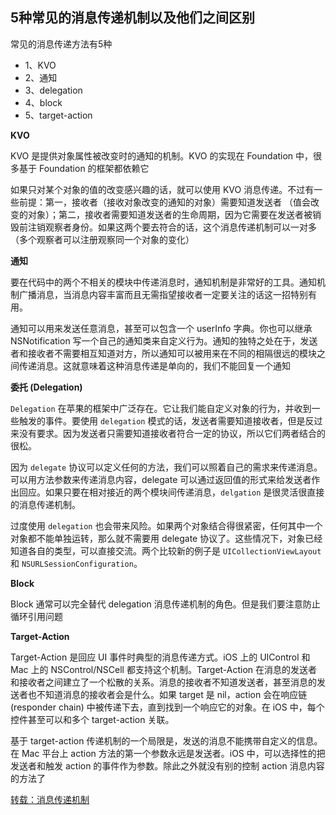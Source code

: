 ## 5种常见的消息传递机制以及他们之间区别

常见的消息传递方法有5种
- 1、KVO
- 2、通知
- 3、delegation
- 4、block
- 5、target-action


**KVO**

KVO 是提供对象属性被改变时的通知的机制。KVO 的实现在 Foundation 中，很多基于 Foundation 的框架都依赖它

如果只对某个对象的值的改变感兴趣的话，就可以使用 KVO 消息传递。不过有一些前提：第一，接收者（接收对象改变的通知的对象）需要知道发送者 （值会改变的对象）；第二，接收者需要知道发送者的生命周期，因为它需要在发送者被销毁前注销观察者身份。如果这两个要去符合的话，这个消息传递机制可以一对多（多个观察者可以注册观察同一个对象的变化）


**通知**

要在代码中的两个不相关的模块中传递消息时，通知机制是非常好的工具。通知机制广播消息，当消息内容丰富而且无需指望接收者一定要关注的话这一招特别有用。

通知可以用来发送任意消息，甚至可以包含一个 userInfo 字典。你也可以继承 NSNotification 写一个自己的通知类来自定义行为。通知的独特之处在于，发送者和接收者不需要相互知道对方，所以通知可以被用来在不同的相隔很远的模块之间传递消息。这就意味着这种消息传递是单向的，我们不能回复一个通知


**委托 (Delegation)**


`Delegation` 在苹果的框架中广泛存在。它让我们能自定义对象的行为，并收到一些触发的事件。要使用 `delegation` 模式的话，发送者需要知道接收者，但是反过来没有要求。因为发送者只需要知道接收者符合一定的协议，所以它们两者结合的很松。

因为 `delegate` 协议可以定义任何的方法，我们可以照着自己的需求来传递消息。可以用方法参数来传递消息内容，delegate 可以通过返回值的形式来给发送者作出回应。如果只要在相对接近的两个模块间传递消息，`delgation` 是很灵活很直接的消息传递机制。

过度使用 `delegation` 也会带来风险。如果两个对象结合得很紧密，任何其中一个对象都不能单独运转，那么就不需要用 delegate 协议了。这些情况下，对象已经知道各自的类型，可以直接交流。两个比较新的例子是 `UICollectionViewLayout `和 `NSURLSessionConfiguration`。


**Block**

Block 通常可以完全替代 delegation 消息传递机制的角色。但是我们要注意防止循环引用问题


**Target-Action**


Target-Action 是回应 UI 事件时典型的消息传递方式。iOS 上的 UIControl 和 Mac 上的 NSControl/NSCell 都支持这个机制。Target-Action 在消息的发送者和接收者之间建立了一个松散的关系。消息的接收者不知道发送者，甚至消息的发送者也不知道消息的接收者会是什么。如果 target 是 nil，action 会在响应链 (responder chain) 中被传递下去，直到找到一个响应它的对象。在 iOS 中，每个控件甚至可以和多个 target-action 关联。

基于 target-action 传递机制的一个局限是，发送的消息不能携带自定义的信息。在 Mac 平台上 action 方法的第一个参数永远是发送者。iOS 中，可以选择性的把发送者和触发 action 的事件作为参数。除此之外就没有别的控制 action 消息内容的方法了





































[转载：消息传递机制](https://objccn.io/issue-7-4/)
